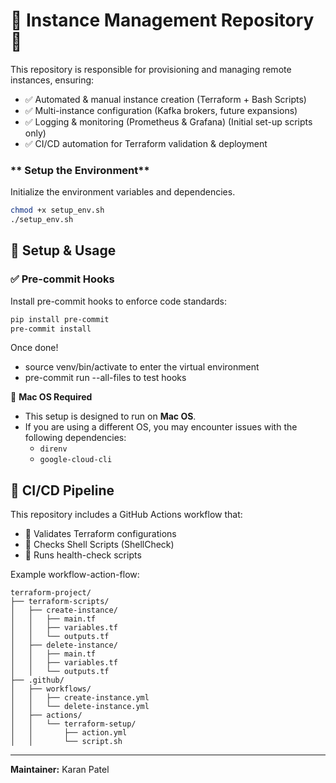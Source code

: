 # 📌 Instance Management Repository 🚀

This repository is responsible for provisioning and managing remote instances, ensuring:
- ✅ Automated & manual instance creation (Terraform + Bash Scripts)
- ✅ Multi-instance configuration (Kafka brokers, future expansions)
- ✅ Logging & monitoring (Prometheus & Grafana) (Initial set-up scripts only)
- ✅ CI/CD automation for Terraform validation & deployment

### ** Setup the Environment**
Initialize the environment variables and dependencies.

```sh
chmod +x setup_env.sh
./setup_env.sh
```

## 🔧 Setup & Usage
### ✅ Pre-commit Hooks
Install pre-commit hooks to enforce code standards:
```sh
pip install pre-commit
pre-commit install
```
Once done!
- source venv/bin/activate to enter the virtual environment
- pre-commit run --all-files to test hooks

🚨 **Mac OS Required**
- This setup is designed to run on **Mac OS**.
- If you are using a different OS, you may encounter issues with the following dependencies:
  - `direnv`
  - `google-cloud-cli`

## 🤖 CI/CD Pipeline
This repository includes a GitHub Actions workflow that:
- 🚀 Validates Terraform configurations
- 🚀 Checks Shell Scripts (ShellCheck)
- 🚀 Runs health-check scripts

Example workflow-action-flow:
```
terraform-project/
├── terraform-scripts/
│   ├── create-instance/
│   │   ├── main.tf
│   │   ├── variables.tf
│   │   └── outputs.tf
│   ├── delete-instance/
│   │   ├── main.tf
│   │   ├── variables.tf
│   │   └── outputs.tf
├── .github/
│   ├── workflows/
│   │   ├── create-instance.yml
│   │   └── delete-instance.yml
│   ├── actions/
│   │   └── terraform-setup/
│   │       ├── action.yml
│   │       └── script.sh
```
---

**Maintainer:** Karan Patel